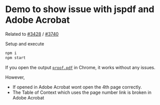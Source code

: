 # Demo to show issue with jspdf and Adobe Acrobat
Related to  [#3428](https://github.com/parallax/jsPDF/issues/3428) / [#3740](https://github.com/parallax/jsPDF/issues/3740)

Setup and execute

```js
npm i
npm start
```

If you open the output [`proof.pdf`](https://github.com/febkosq8/jspdf-adobe-issue/blob/main/proof.pdf) in Chrome, it works without any issues.

However,

- If opened in Adobe Acrobat wont open the 4th page correctly.
- The Table of Context which uses the page number link is broken in Adobe Acrobat
